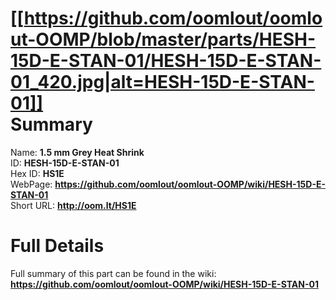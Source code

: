 
[[https://github.com/oomlout/oomlout-OOMP/blob/master/parts/HESH-15D-E-STAN-01/HESH-15D-E-STAN-01_420.jpg|alt=HESH-15D-E-STAN-01]]     
Summary
=================
  
Name: __1.5 mm Grey Heat Shrink__    
ID: __HESH-15D-E-STAN-01__   
Hex ID: __HS1E__   
WebPage: __https://github.com/oomlout/oomlout-OOMP/wiki/HESH-15D-E-STAN-01__   
Short URL: __http://oom.lt/HS1E__   

Full Details
==========================
Full summary of this part can be found in the wiki:   
__https://github.com/oomlout/oomlout-OOMP/wiki/HESH-15D-E-STAN-01__    


